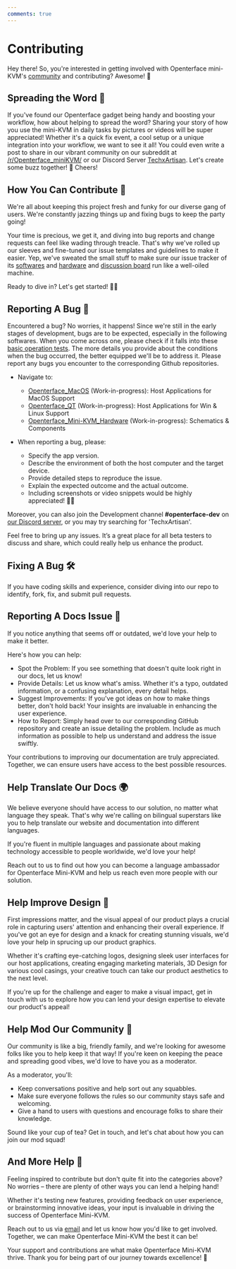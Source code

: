 ```yaml
---
comments: true
---
```


# Contributing

Hey there! So, you're interested in getting involved with Openterface mini-KVM's [community](/community) and contributing? Awesome! 🧡

## Spreading the Word 📢

If you've found our Openterface gadget being handy and boosting your workflow, how about helping to spread the word? Sharing your story of how you use the mini-KVM in daily tasks by pictures or videos will be super appreciated! Whether it's a quick fix event, a cool setup or a unique integration into your workflow, we want to see it all! You could even write a post to share in our vibrant community on our subreddit at [/r/Openterface_miniKVM/](https://www.reddit.com/r/Openterface_miniKVM/) or our Discord Server [TechxArtisan](https://discord.gg/sFTJD6a3R8). Let's create some buzz together! 🚀 Cheers!

## How You Can Contribute 🌟

We're all about keeping this project fresh and funky for our diverse gang of users. We're constantly jazzing things up and fixing bugs to keep the party going!

Your time is precious, we get it, and diving into bug reports and change requests can feel like wading through treacle. That's why we've rolled up our sleeves and fine-tuned our issue templates and guidelines to make it easier. Yep, we've sweated the small stuff to make sure our issue tracker of its [softwares](/quick-start/#install-host-application) and [hardware](https://github.com/TechxArtisanStudio/Openterface_Mini-KVM_Hardware) and [discussion board](https://github.com/TechxArtisanStudio/Openterface/discussions) run like a well-oiled machine.

Ready to dive in? Let's get started! 🏊‍♂️

## Reporting A Bug 🐛

Encountered a bug? No worries, it happens! Since we're still in the early stages of development, bugs are to be expected, especially in the following softwares. When you come across one, please check if it falls into these [basic operation tests](/basic-testing). The more details you provide about the conditions when the bug occurred, the better equipped we'll be to address it. Please report any bugs you encounter to the corresponding Github repositories.

- Navigate to: 
    - [Openterface_MacOS](https://github.com/TechxArtisanStudio/Openterface_MacOS) (Work-in-progress): Host Applications for MacOS Support
    - [Openterface_QT](https://github.com/TechxArtisanStudio/Openterface_QT) (Work-in-progress): Host Applications for Win & Linux Support
    - [Openterface_Mini-KVM_Hardware](https://github.com/TechxArtisanStudio/Openterface_Mini-KVM_Hardware
    ) (Work-in-progress): Schematics & Components

- When reporting a bug, please:
    - Specify the app version.
    - Describe the environment of both the host computer and the target device.
    - Provide detailed steps to reproduce the issue.
    - Explain the expected outcome and the actual outcome.
    - Including screenshots or video snippets would be highly appreciated! 📸🎥

Moreover, you can also join the Development channel **#openterface-dev** on [our Discord server](https://discord.gg/sFCXHrpDcc), or you may try searching for 'TechxArtisan'.

Feel free to bring up any issues. It’s a great place for all beta testers to discuss and share, which could really help us enhance the product.

## Fixing A Bug 🛠️
If you have coding skills and experience, consider diving into our repo to identify, fork, fix, and submit pull requests.

## Reporting A Docs Issue 📝

If you notice anything that seems off or outdated, we'd love your help to make it better.

Here's how you can help:

- Spot the Problem: If you see something that doesn't quite look right in our docs, let us know!
- Provide Details: Let us know what's amiss. Whether it's a typo, outdated information, or a confusing explanation, every detail helps.
- Suggest Improvements: If you've got ideas on how to make things better, don't hold back! Your insights are invaluable in enhancing the user experience.
- How to Report: Simply head over to our corresponding GitHub repository and create an issue detailing the problem. Include as much information as possible to help us understand and address the issue swiftly.

Your contributions to improving our documentation are truly appreciated. Together, we can ensure users have access to the best possible resources.

## Help Translate Our Docs 🌍

We believe everyone should have access to our solution, no matter what language they speak. That's why we're calling on bilingual superstars like you to help translate our website and documentation into different languages.

If you're fluent in multiple languages and passionate about making technology accessible to people worldwide, we'd love your help!

Reach out to us to find out how you can become a language ambassador for Openterface Mini-KVM and help us reach even more people with our solution.

## Help Improve Design 🎨
First impressions matter, and the visual appeal of our product plays a crucial role in capturing users' attention and enhancing their overall experience. If you've got an eye for design and a knack for creating stunning visuals, we'd love your help in sprucing up our product graphics.

Whether it's crafting eye-catching logos, designing sleek user interfaces for our host applications, creating engaging marketing materials, 3D Design for various cool casings, your creative touch can take our product aesthetics to the next level.

If you're up for the challenge and eager to make a visual impact, get in touch with us to explore how you can lend your design expertise to elevate our product's appeal!

## Help Mod Our Community 🤝

Our community is like a big, friendly family, and we're looking for awesome folks like you to help keep it that way! If you're keen on keeping the peace and spreading good vibes, we'd love to have you as a moderator.

As a moderator, you'll:

- Keep conversations positive and help sort out any squabbles.
- Make sure everyone follows the rules so our community stays safe and welcoming.
- Give a hand to users with questions and encourage folks to share their knowledge.

Sound like your cup of tea? Get in touch, and let's chat about how you can join our mod squad!

## And More Help 🚀
Feeling inspired to contribute but don't quite fit into the categories above? No worries – there are plenty of other ways you can lend a helping hand!

Whether it's testing new features, providing feedback on user experience, or brainstorming innovative ideas, your input is invaluable in driving the success of Openterface Mini-KVM.

Reach out to us via [email](mailto:info@techxartisan.com) and let us know how you'd like to get involved. Together, we can make Openterface Mini-KVM the best it can be!

Your support and contributions are what make Openterface Mini-KVM thrive. Thank you for being part of our journey towards excellence! 🚀